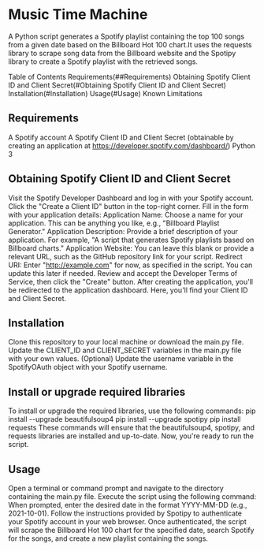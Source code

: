 # Music Time Machine

A Python script generates a Spotify playlist containing the top 100 songs from a given date based on the Billboard Hot 100 chart.It uses the requests library to scrape song data from the Billboard website and the Spotipy library to create a Spotify playlist with the retrieved songs.

Table of Contents
Requirements(##Requirements)
Obtaining Spotify Client ID and Client Secret(#Obtaining Spotify Client ID and Client Secret)
Installation(#Installation)
Usage(#Usage)
Known Limitations

## Requirements

A Spotify account
A Spotify Client ID and Client Secret (obtainable by creating an application at https://developer.spotify.com/dashboard/)
Python 3

## Obtaining Spotify Client ID and Client Secret

Visit the Spotify Developer Dashboard and log in with your Spotify account.
Click the "Create a Client ID" button in the top-right corner.
Fill in the form with your application details:
Application Name: Choose a name for your application. This can be anything you like, e.g., "Billboard Playlist Generator."
Application Description: Provide a brief description of your application. For example, "A script that generates Spotify playlists based on Billboard charts."
Application Website: You can leave this blank or provide a relevant URL, such as the GitHub repository link for your script.
Redirect URI: Enter "http://example.com" for now, as specified in the script. You can update this later if needed.
Review and accept the Developer Terms of Service, then click the "Create" button.
After creating the application, you'll be redirected to the application dashboard. Here, you'll find your Client ID and Client Secret.

## Installation

Clone this repository to your local machine or download the main.py file.
Update the CLIENT_ID and CLIENT_SECRET variables in the main.py file with your own values.
(Optional) Update the username variable in the SpotifyOAuth object with your Spotify username.

## Install or upgrade required libraries

To install or upgrade the required libraries, use the following commands:
pip install --upgrade beautifulsoup4
pip install --upgrade spotipy
pip install requests
These commands will ensure that the beautifulsoup4, spotipy, and requests libraries are installed and up-to-date. Now, you're ready to run the script.

## Usage

Open a terminal or command prompt and navigate to the directory containing the main.py file.
Execute the script using the following command:
When prompted, enter the desired date in the format YYYY-MM-DD (e.g., 2021-10-01).
Follow the instructions provided by Spotipy to authenticate your Spotify account in your web browser.
Once authenticated, the script will scrape the Billboard Hot 100 chart for the specified date, search Spotify for the songs, and create a new playlist containing the songs.
